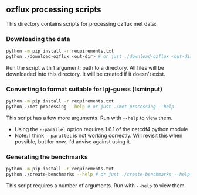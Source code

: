 ## ozflux processing scripts

This directory contains scripts for processing ozflux met data:

### Downloading the data

```bash
python -m pip install -r requirements.txt
python ./download-ozflux <out-dir> # or just ./download-ozflux <out-dir>
```

Run the script with 1 argument: path to a directory. All files will be
downloaded into this directory. It will be created if it doesn't exist.

### Converting to format suitable for lpj-guess (lsminput)

```bash
python -m pip install -r requirements.txt
python ./met-processing --help # or just ./met-processing --help
```

This script has a few more arguments. Run with `--help` to view them.

- Using the `--parallel` option requires 1.6.1 of the netcdf4 python module
- Note: I think `--parallel` is not working correctly. Will revisit this
  when possible, but for now, I'd advise against using it.

### Generating the benchmarks

```bash
python -m pip install -r requirements.txt
python ./create-benchmarks --help # or just ./create-benchmarks --help
```

This script requires a number of arguments. Run with `--help` to view them.
